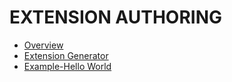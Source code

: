 # EXTENSION AUTHORING

- [Overview](overview.md)
- [Extension Generator](yocode.md)
- [Example-Hello World](example-hello-world.md)